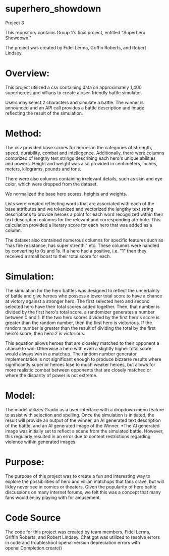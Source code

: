 # superhero_showdown
Project 3

This repository contains Group 1's final project, entitled "Superhero Showdown."

The project was created by Fidel Lerma, Griffin Roberts, and Robert Lindsey.

# Overview:
This project utilized a csv containing data on approximately 1,400 superheroes and villians to create a user-friendly battle simulator.

Users may select 2 characters and simulate a battle. The winner is announced and an API call provides a battle description and image reflecting the result of the simulation.

# Method:
The csv provided base scores for heroes in the categories of strength, speed, durability, combat and intellegence. Additionally, there were columns comprized of lengthy text strings describing each hero's unique abilities and powers. Height and weight was also provided in centimeters, inches, meters, kilograms, pounds and tons.

There were also columns containing irrelevant details, such as skin and eye color, which were dropped from the dataset.

We normalized the base hero scores, heights and weights.

Lists were created reflecting words that are associated with each of the base attributes and we tokenized and vectorized the lengthy text string descriptions to provide heroes a point for each word recognized within their text description columns for the relevant and corresponding attribute. This calculation provided a literary score for each hero that was added as a column. 

The dataset also contained numerous columns for specific features such as "has fire resistance, has super strenth," etc. These columns were handled by converting to 0s and 1s. If a hero had a positive, i.e. "1" then they received a small boost to their total score for each.

# Simulation:
The simulation for the hero battles was designed to reflect the uncertainty of battle and give heroes who possess a lower total score to have a chance at victory against a stronger hero. The first selected hero and second selected hero have their total scores added together. Then, that number is divided by the first hero's total score. a randomizer generates a number between 0 and 1. If the two hero scores divided by the first hero's score is greater than the random number, then the first hero is victorious. If the random number is greater than the result of dividing the total by the first hero's score, then hero 2 is victorious. 

This equation allows heroes that are closeley matched to their opponent a chance to win. Otherwise a hero with even a slightly higher total score would always win in a matchup. The random number generator implementation is not significant enough to produce bizzarre results where significantly superior heroes lose to much weaker heroes, but allows for more realistic combat between opponents that are closely matched or where the disparity of power is not extreme.

# Model:
The model utilizes Gradio as a user-interface with a dropdown menu feature to assist with selection and spelling. Once the simulation is initiated, the result will provide an output of the winner, an AI generated text description of the battle, and an AI generated image of the Winner. *The AI generated image was initially set to reflect a scene from the simulated battle. However, this regularly resulted in an error due to content restrictions regarding violence within generated images.

# Purpose:
The purpose of this project was to create a fun and interesting way to explore the possibilities of hero and villian matchups that fans crave, but will likley never see in comics or theaters. Given the popularity of hero battle discussions on many internet forums, we felt this was a concept that many fans would enjoy playing with for amusement.

# Code Source
The code for this project was created by team members, Fidel Lerma, Griffin Roberts, and Robert Lindsey. Chat gpt was utilized to resolve errors in code and troubleshoot openai version depreciation errors with openai.Completion.create()